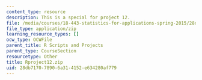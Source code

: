 ```yaml
---
content_type: resource
description: This is a special for project 12.
file: /media/courses/18-443-statistics-for-applications-spring-2015/28db717078906a314152e634280af779_Rproject12.zip
file_type: application/zip
learning_resource_types: []
ocw_type: OCWFile
parent_title: R Scripts and Projects
parent_type: CourseSection
resourcetype: Other
title: Rproject12.zip
uid: 28db7170-7890-6a31-4152-e634280af779
---
```

